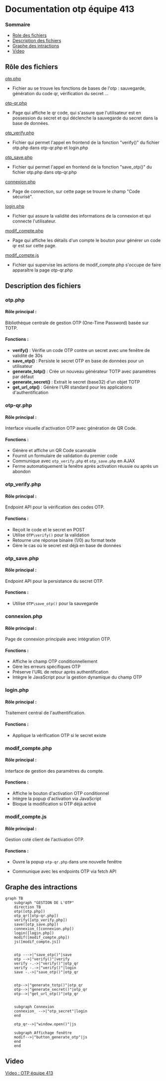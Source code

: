 # Documentation otp équipe 413

### Sommaire
- [Role des fichiers](#Role_des_fichiers)
- [Description des fichiers](#Description_des_fichiers)
- [Graphe des intractions](#Graphe_des_intractions)
- [Video](#Video)

## Rôle des fichiers <a id="Role_des_fichiers"></a>

[otp.php](#otp.php)
- Fichier au se trouve les fonctions de bases de l'otp : sauvegarde, génération du code qr, vérification du secret ...

[otp-qr.php](#otp-qr.php)
- Page qui affiche le qr code, qui s'assure que l'utilisateur est en possession du secret et qui déclenche la sauvegarde du secret dans la base de données.


[otp_verify.php](#otp_verify.php)
- Fichier qui permet l'appel en frontend de la fonction "verify()" du fichier otp.php dans otp-qr.php et login.php

[otp_save.php](#otp_save.php)
- Fichier qui permet l'appel en frontend de la fonction "save_otp()" du fichier otp.php dans otp-qr.php

[connexion.php](#connexion.php)
- Page de connection, sur cette page se trouve le champ "Code sécurisé".

[login.php](#login.php)
- Fichier qui assure la validité des informations de la connexion et qui connecte l'utilisateur.

[modif_compte.php](#modif_compte.php)
- Page qui affiche les détails d'un compte le bouton pour générer un code qr est sur cette page.

[modif_compte.js](#modif_compte.js)
- Fichier qui supervise les actions de modif_compte.php s'occupe de faire apparaître la page otp-qr.php



## Description des fichiers <a id="Description_des_fichiers"></a>

### otp.php <a id="otp.php"></a>
#### Rôle principal :  
Bibliothèque centrale de gestion OTP (One-Time Password) basée sur TOTP.
#### Fonctions :
- **verify()** : Vérifie un code OTP contre un secret avec une fenêtre de validité de 30s
- **save_otp()** : Persiste le secret OTP en base de données pour un utilisateur
- **generate_totp()** : Crée un nouveau générateur TOTP avec paramètres par défaut
- **generate_secret()** : Extrait le secret (base32) d'un objet TOTP
- **get_url_otp()** : Génère l'URI standard pour les applications d'authentification

### otp-qr.php <a id="otp-qr.php"></a>
#### Rôle principal :  
Interface visuelle d'activation OTP avec génération de QR Code.
#### Fonctions :
- Génère et affiche un QR Code scannable
- Fournit un formulaire de validation du premier code
- Communique avec `otp_verify.php` et `otp_save.php` en AJAX
- Ferme automatiquement la fenêtre après activation réussie ou après un abondon

### otp_verify.php <a id="otp_verify.php"></a>
#### Rôle principal :  
Endpoint API pour la vérification des codes OTP.
#### Fonctions :
- Reçoit le code et le secret en POST
- Utilise `OTP\verify()` pour la validation
- Retourne une réponse binaire (1/0) au format texte
- Gère le cas où le secret est déjà en base de données

### otp_save.php <a id="otp_save.php"></a>
#### Rôle principal :  
Endpoint API pour la persistance du secret OTP.
#### Fonctions :
- Utilise `OTP\save_otp()` pour la sauvegarde

<!-- - Sécurisé par authentification préalable
- Stocke le secret dans la table `_compte`
- Retourne un statut booléen simplifié
- Garantit l'intégrité des données via PDO -->

### connexion.php <a id="connexion.php"></a>
#### Rôle principal :  
Page de connexion principale avec intégration OTP.
#### Fonctions :
- Affiche le champ OTP conditionnellement
- Gère les erreurs spécifiques OTP
- Préserve l'URL de retour après authentification
- Intègre le JavaScript pour la gestion dynamique du champ OTP

### login.php <a id="login.php"></a>
#### Rôle principal :  
Traitement central de l'authentification.
#### Fonctions :
<!-- - Vérifie les credentials standard (login/mdp) -->
- Applique la vérification OTP si le secret existe
<!-- - Différencie membres et professionnels -->
<!-- - Gère la régénération de l'ID de session
- Redirige avec messages d'erreur contextuels -->

### modif_compte.php <a id="modif_compte.php"></a>
#### Rôle principal :  
Interface de gestion des paramètres du compte.
#### Fonctions :
- Affiche le bouton d'activation OTP conditionnel
- Intègre la popup d'activation via JavaScript
- Bloque la modification si OTP déjà activé
<!-- - Gère le formulaire complet de modification de compte -->

### modif_compte.js <a id="modif_compte.js"></a>
#### Rôle principal :  
Gestion coté client de l'activation OTP.
#### Fonctions :
- Ouvre la popup `otp-qr.php` dans une nouvelle fenêtre
<!-- - Gère les interactions des boutons (générer/supprimer API key)
- Formatte les champs spécifiques (SIREN, téléphone) -->
- Communique avec les endpoints OTP via fetch API


## Graphe des intractions <a id="Graphe_des_intractions"></a>

```mermaid
graph TB
    subgraph "GESTION DE L'OTP"
    direction TB
    otp([otp.php])
    otp_qr([otp-qr.php])
    verify([otp_verify.php])
    save([otp_save.php])
    connexion_([connexion.php])
    login([login.php])
    modif([modif_compte.php])
    js([modif_compte.js])


    otp --->|"save_otp()"|save
    otp -->|"verify()"|verify
    verify -.->|"verify()"|otp_qr
    verify -.->|"verify()"|login
    save -.->|"save_otp()"|otp_qr


    otp-->|"generate_totp()"|otp_qr
    otp-->|"generate_secret()"|otp_qr
    otp-->|"get_url_otp()"|otp_qr


    subgraph Connexion
    connexion_ -->|"otp_secret"|login
    end 

    otp_qr-->|"window.open()"|js

    subgraph Affichage fenêtre
    modif-->|"button_generate_otp"|js
    end
    end

```

## Video <a id="Video"></a>

[Video : OTP équipe 413](https://youtu.be/RT3qcZEA3Dw)